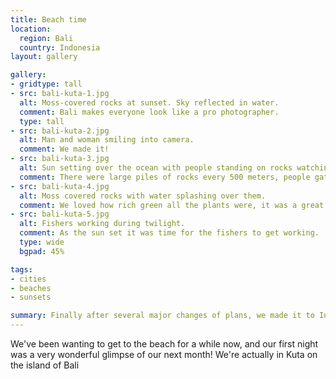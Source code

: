 ```yaml
---
title: Beach time
location:
  region: Bali
  country: Indonesia
layout: gallery

gallery:
- gridtype: tall
- src: bali-kuta-1.jpg
  alt: Moss-covered rocks at sunset. Sky reflected in water.
  comment: Bali makes everyone look like a pro photographer.
  type: tall
- src: bali-kuta-2.jpg
  alt: Man and woman smiling into camera.
  comment: We made it!
- src: bali-kuta-3.jpg
  alt: Sun setting over the ocean with people standing on rocks watching it.
  comment: There were large piles of rocks every 500 meters, people gathered on them for sunset.
- src: bali-kuta-4.jpg
  alt: Moss covered rocks with water splashing over them.
  comment: We loved how rich green all the plants were, it was a great contrast to the sunset.
- src: bali-kuta-5.jpg
  alt: Fishers working during twilight.
  comment: As the sun set it was time for the fishers to get working.
  type: wide
  bgpad: 45%

tags:
- cities
- beaches
- sunsets

summary: Finally after several major changes of plans, we made it to Indonesia! This was our original inspiration for taking the trip and we're excited to spend some lazy days in the sun.
---
```


We've been wanting to get to the beach for a while now, and our first night was a very wonderful glimpse of our next month! We're actually in Kuta on the island of Bali
